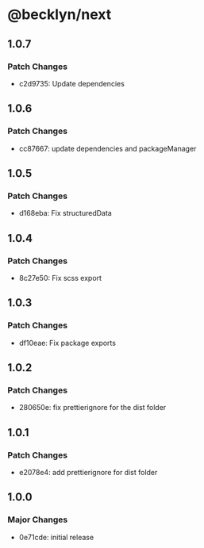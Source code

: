# @becklyn/next

## 1.0.7

### Patch Changes

- c2d9735: Update dependencies

## 1.0.6

### Patch Changes

- cc87667: update dependencies and packageManager

## 1.0.5

### Patch Changes

- d168eba: Fix structuredData

## 1.0.4

### Patch Changes

- 8c27e50: Fix scss export

## 1.0.3

### Patch Changes

- df10eae: Fix package exports

## 1.0.2

### Patch Changes

- 280650e: fix prettierignore for the dist folder

## 1.0.1

### Patch Changes

- e2078e4: add prettierignore for dist folder

## 1.0.0

### Major Changes

- 0e71cde: initial release
